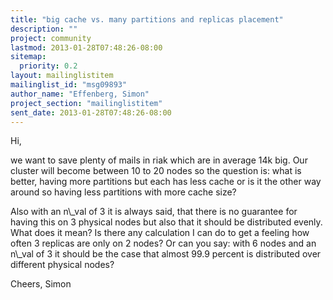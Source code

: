 ```yaml
---
title: "big cache vs. many partitions and replicas placement"
description: ""
project: community
lastmod: 2013-01-28T07:48:26-08:00
sitemap:
  priority: 0.2
layout: mailinglistitem
mailinglist_id: "msg09893"
author_name: "Effenberg, Simon"
project_section: "mailinglistitem"
sent_date: 2013-01-28T07:48:26-08:00
---
```



Hi,

we want to save plenty of mails in riak which are in average 14k big. Our 
cluster will become between 10 to 20 nodes so the question is: what is better, 
having more partitions but each has less cache or is it the other way around so 
having less partitions with more cache size?

Also with an n\\_val of 3 it is always said, that there is no guarantee for 
having this on 3 physical nodes but also that it should be distributed evenly. 
What does it mean? Is there any calculation I can do to get a feeling how often 
3 replicas are only on 2 nodes? Or can you say: with 6 nodes and an n\\_val of 3 
it should be the case that almost 99.9 percent is distributed over different 
physical nodes?

Cheers,
Simon
